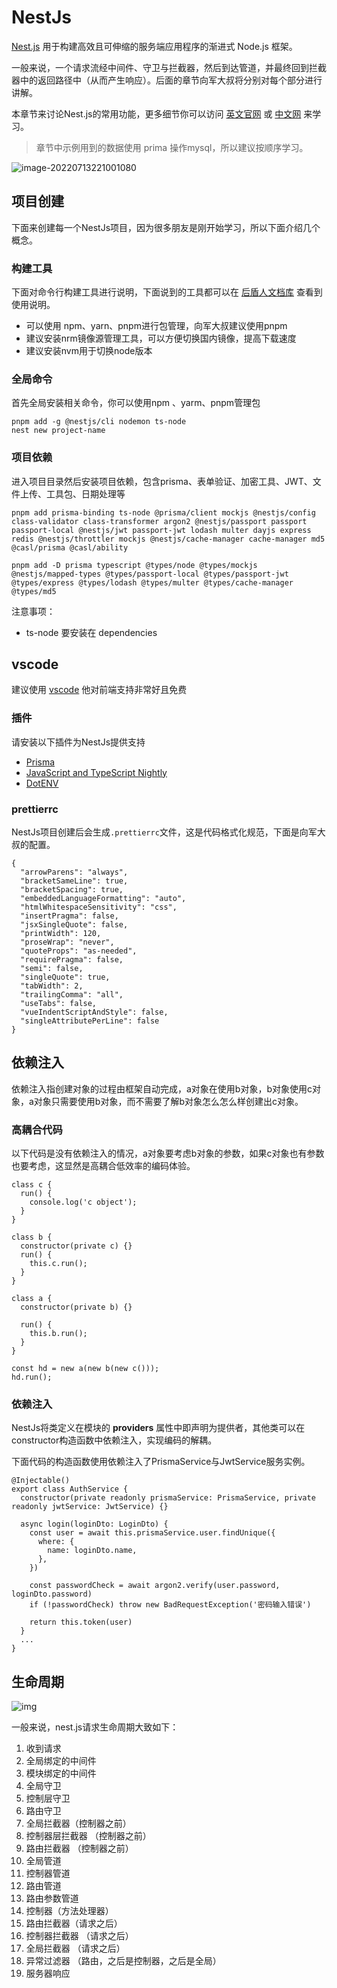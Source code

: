 # NestJs

<!-- ![xj-small](/assets/nestjs/base/xj.BkzzMsXj.jpg) -->

[Nest.js](https://docs.nestjs.com/) 用于构建高效且可伸缩的服务端应用程序的渐进式 Node.js 框架。

一般来说，一个请求流经中间件、守卫与拦截器，然后到达管道，并最终回到拦截器中的返回路径中（从而产生响应）。后面的章节向军大叔将分别对每个部分进行讲解。

本章节来讨论Nest.js的常用功能，更多细节你可以访问 [英文官网](https://docs.nestjs.com/) 或 [中文网](https://docs.nestjs.cn/) 来学习。

> 章节中示例用到的数据使用 prima 操作mysql，所以建议按顺序学习。

![image-20220713221001080](/assets/nestjs/base/image-20220713221001080.BdZA4s5h.png)

## 项目创建

下面来创建每一个NestJs项目，因为很多朋友是刚开始学习，所以下面介绍几个概念。

### 构建工具

下面对命令行构建工具进行说明，下面说到的工具都可以在 [后盾人文档库](https://doc.houdunren.com/) 查看到使用说明。

- 可以使用 npm、yarn、pnpm进行包管理，向军大叔建议使用pnpm
- 建议安装nrm镜像源管理工具，可以方便切换国内镜像，提高下载速度
- 建议安装nvm用于切换node版本

### 全局命令

首先全局安装相关命令，你可以使用npm 、yarm、pnpm管理包



```
pnpm add -g @nestjs/cli nodemon ts-node
nest new project-name
```

### 项目依赖

进入项目目录然后安装项目依赖，包含prisma、表单验证、加密工具、JWT、文件上传、工具包、日期处理等



```
pnpm add prisma-binding ts-node @prisma/client mockjs @nestjs/config class-validator class-transformer argon2 @nestjs/passport passport passport-local @nestjs/jwt passport-jwt lodash multer dayjs express redis @nestjs/throttler mockjs @nestjs/cache-manager cache-manager md5 @casl/prisma @casl/ability

pnpm add -D prisma typescript @types/node @types/mockjs @nestjs/mapped-types @types/passport-local @types/passport-jwt @types/express @types/lodash @types/multer @types/cache-manager @types/md5
```

注意事项：

- ts-node 要安装在 dependencies

## vscode

建议使用 [vscode](https://code.visualstudio.com/) 他对前端支持非常好且免费

### 插件

请安装以下插件为NestJs提供支持

- [Prisma](https://marketplace.visualstudio.com/items?itemName=Prisma.prisma)
- [JavaScript and TypeScript Nightly](https://marketplace.visualstudio.com/items?itemName=ms-vscode.vscode-typescript-next)
- [DotENV](https://marketplace.visualstudio.com/items?itemName=mikestead.dotenv)

### prettierrc

NestJs项目创建后会生成`.prettierrc`文件，这是代码格式化规范，下面是向军大叔的配置。



```
{
  "arrowParens": "always",
  "bracketSameLine": true,
  "bracketSpacing": true,
  "embeddedLanguageFormatting": "auto",
  "htmlWhitespaceSensitivity": "css",
  "insertPragma": false,
  "jsxSingleQuote": false,
  "printWidth": 120,
  "proseWrap": "never",
  "quoteProps": "as-needed",
  "requirePragma": false,
  "semi": false,
  "singleQuote": true,
  "tabWidth": 2,
  "trailingComma": "all",
  "useTabs": false,
  "vueIndentScriptAndStyle": false,
  "singleAttributePerLine": false
}
```

## 依赖注入

依赖注入指创建对象的过程由框架自动完成，a对象在使用b对象，b对象使用c对象，a对象只需要使用b对象，而不需要了解b对象怎么怎么样创建出c对象。

### 高耦合代码

以下代码是没有依赖注入的情况，a对象要考虑b对象的参数，如果c对象也有参数也要考虑，这显然是高耦合低效率的编码体验。



```
class c {
  run() {
    console.log('c object');
  }
}

class b {
  constructor(private c) {}
  run() {
    this.c.run();
  }
}

class a {
  constructor(private b) {}

  run() {
    this.b.run();
  }
}

const hd = new a(new b(new c()));
hd.run();
```

### 依赖注入

NestJs将类定义在模块的 **providers** 属性中即声明为提供者，其他类可以在constructor构造函数中依赖注入，实现编码的解耦。

下面代码的构造函数使用依赖注入了PrismaService与JwtService服务实例。



```
@Injectable()
export class AuthService {
  constructor(private readonly prismaService: PrismaService, private readonly jwtService: JwtService) {}

  async login(loginDto: LoginDto) {
    const user = await this.prismaService.user.findUnique({
      where: {
        name: loginDto.name,
      },
    })

    const passwordCheck = await argon2.verify(user.password, loginDto.password)
    if (!passwordCheck) throw new BadRequestException('密码输入错误')

    return this.token(user)
  }
  ...
}
```

## 生命周期

![img](/assets/nestjs/base/pasted-from-clipboard.CeOqlfbU.png)

一般来说，nest.js请求生命周期大致如下：

1. 收到请求
2. 全局绑定的中间件
3. 模块绑定的中间件
4. 全局守卫
5. 控制层守卫
6. 路由守卫
7. 全局拦截器（控制器之前）
8. 控制器层拦截器 （控制器之前）
9. 路由拦截器 （控制器之前）
10. 全局管道
11. 控制器管道
12. 路由管道
13. 路由参数管道
14. 控制器（方法处理器）
15. 路由拦截器（请求之后）
16. 控制器拦截器 （请求之后）
17. 全局拦截器 （请求之后）
18. 异常过滤器 （路由，之后是控制器，之后是全局）
19. 服务器响应
